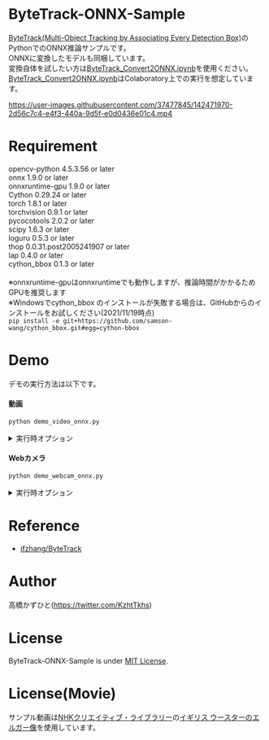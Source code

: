 # ByteTrack-ONNX-Sample
[ByteTrack(Multi-Object Tracking by Associating Every Detection Box)](https://github.com/ifzhang/ByteTrack)のPythonでのONNX推論サンプルです。<br>
ONNXに変換したモデルも同梱しています。<br>
変換自体を試したい方は[ByteTrack_Convert2ONNX.ipynb](ByteTrack_Convert2ONNX.ipynb)を使用ください。<br>
[ByteTrack_Convert2ONNX.ipynb](ByteTrack_Convert2ONNX.ipynb)はColaboratory上での実行を想定しています。

<!-- 動画が小さい -->
https://user-images.githubusercontent.com/37477845/142471970-2d56c7c4-e4f3-440a-9d5f-e0d0436e01c4.mp4

# Requirement 
opencv-python 4.5.3.56 or later<br>
onnx 1.9.0 or later<br>
onnxruntime-gpu 1.9.0 or later<br>
Cython 0.29.24 or later<br>
torch 1.8.1 or later<br>
torchvision 0.9.1 or later<br>
pycocotools 2.0.2 or later<br>
scipy 1.6.3 or later<br>
loguru 0.5.3 or later<br>
thop 0.0.31.post2005241907 or later<br>
lap 0.4.0 or later<br>
cython_bbox 0.1.3 or later<br>
<br>
※onnxruntime-gpuはonnxruntimeでも動作しますが、推論時間がかかるためGPUを推奨します<br>
※Windowsでcython_bbox のインストールが失敗する場合は、GitHubからのインストールをお試しください(2021/11/19時点)<br>
`pip install -e git+https://github.com/samson-wang/cython_bbox.git#egg=cython-bbox`

# Demo
デモの実行方法は以下です。
#### 動画
```bash
python demo_video_onnx.py
```
<details>
<summary>実行時オプション</summary>

* --use_debug_window<br>
動画書き込み時に書き込みフレームをGUI表示するか否か<br>
デフォルト：指定なし
* --model<br>
ByteTrackのONNXモデル格納パス<br>
デフォルト：byte_tracker/model/bytetrack_s.onnx
* --video<br>
入力動画の格納パス<br>
デフォルト：sample.mp4
* --output_dir<br>
動画出力パス<br>
デフォルト：output
* --score_th<br>
人検出のスコア閾値<br>
デフォルト：0.1
* --score_th<br>
人検出のNMS閾値<br>
デフォルト：0.7
* --input_shape<br>
推論時入力サイズ<br>
デフォルト：608,1088
* --with_p6<br>
YOLOXモデルのFPN/PANでp6を含むか否か<br>
デフォルト：指定なし
* --track_thresh<br>
追跡時のスコア閾値<br>
デフォルト：0.5
* --track_buffer<br>
見失い時に何フレームの間、追跡対象を保持するか<br>
デフォルト：30
* --match_thresh<br>
追跡時のマッチングスコア閾値<br>
デフォルト：0.8
* --min-box-area<br>
最小のバウンディングボックスのサイズ閾値<br>
デフォルト：10
* --mot20<br>
MOT20を使用しているか否か<br>
デフォルト：指定なし
</details>

#### Webカメラ
```bash
python demo_webcam_onnx.py
```
<details>
<summary>実行時オプション</summary>

* --model<br>
ByteTrackのONNXモデル格納パス<br>
デフォルト：byte_tracker/model/bytetrack_s.onnx
* --device<br>
カメラデバイス番号の指定<br>
デフォルト：0
* --width<br>
カメラキャプチャ時の横幅<br>
デフォルト：960
* --height<br>
カメラキャプチャ時の縦幅<br>
デフォルト：540
* --score_th<br>
人検出のスコア閾値<br>
デフォルト：0.1
* --score_th<br>
人検出のNMS閾値<br>
デフォルト：0.7
* --input_shape<br>
推論時入力サイズ<br>
デフォルト：608,1088
* --with_p6<br>
YOLOXモデルのFPN/PANでp6を含むか否か<br>
デフォルト：指定なし
* --track_thresh<br>
追跡時のスコア閾値<br>
デフォルト：0.5
* --track_buffer<br>
見失い時に何フレームの間、追跡対象を保持するか<br>
デフォルト：30
* --match_thresh<br>
追跡時のマッチングスコア閾値<br>
デフォルト：0.8
* --min-box-area<br>
最小のバウンディングボックスのサイズ閾値<br>
デフォルト：10
* --mot20<br>
MOT20を使用しているか否か<br>
デフォルト：指定なし
</details>

# Reference
* [ifzhang/ByteTrack](https://github.com/ifzhang/ByteTrack)

# Author
高橋かずひと(https://twitter.com/KzhtTkhs)
 
# License 
ByteTrack-ONNX-Sample is under [MIT License](LICENSE).

# License(Movie)
サンプル動画は[NHKクリエイティブ・ライブラリー](https://www.nhk.or.jp/archives/creative/)の[イギリス ウースターのエルガー像](https://www2.nhk.or.jp/archives/creative/material/view.cgi?m=D0002011239_00000)を使用しています。
